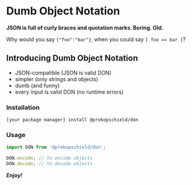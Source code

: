 # Dumb Object Notation

**JSON is full of curly braces and quotation marks. Boring. Old.**

Why would you say `{"foo":"bar"}`, when you could say `[ foo => bar ]`?

## Introducing Dumb Object Notation

- JSON-compatible (JSON is valid DON)
- simpler (only strings and objects)
- dumb (and funny)
- every input is valid DON (no runtime errors)

### Installation

`[your package manager] install @prokopschield/don`

### Usage

```typescript
import DON from '@prokopschield/don';

DON.encode; // to encode objects
DON.decode; // to decode objects
```

**_Enjoy!_**
